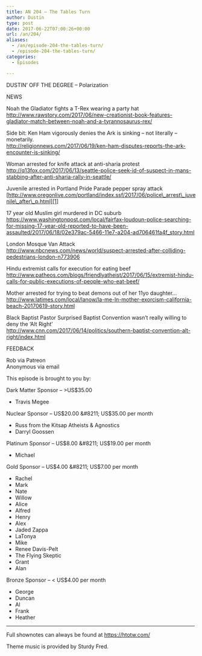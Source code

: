 ```yaml
---
title: AN 204 – The Tables Turn
author: Dustin
type: post
date: 2017-06-22T07:00:26+00:00
url: /an/204/
aliases:
  - /an/episode-204-the-tables-turn/
  - /episode-204-the-tables-turn/
categories:
  - Episodes

---
```

<div id="buzzsprout-player-10552905"></div><script src="https://www.buzzsprout.com/1983601/10552905-episode-204-the-tables-turn.js?container_id=buzzsprout-player-10552905&player=small" type="text/javascript" charset="utf-8"></script>

<!--more-->

DUSTIN’ OFF THE DEGREE &#8211; Polarization

NEWS

Noah the Gladiator fights a T-Rex wearing a party hat  
<http://www.rawstory.com/2017/06/new-creationist-book-features-gladiator-match-between-noah-and-a-tyrannosaurus-rex/>

Side bit: Ken Ham vigorously denies the Ark is sinking &#8211; not literally &#8211; monetarily.  
 <http://religionnews.com/2017/06/19/ken-ham-disputes-reports-the-ark-encounter-is-sinking/>

Woman arrested for knife attack at anti-sharia protest  
 <http://q13fox.com/2017/06/13/seattle-police-seek-id-of-suspect-in-mans-stabbing-after-anti-sharia-rally-in-seattle/>

Juvenile arrested in Portland Pride Parade pepper spray attack  
 [http://www.oregonlive.com/portland/index.ssf/2017/06/police\_arrest\_juvenile\_after\_p.html][1]

17 year old Muslim girl murdered in DC suburb  
 <https://www.washingtonpost.com/local/fairfax-loudoun-police-searching-for-missing-17-year-old-reported-to-have-been-assaulted/2017/06/18/02e379ac-5466-11e7-a204-ad706461fa4f_story.html>

London Mosque Van Attack  
 <http://www.nbcnews.com/news/world/suspect-arrested-after-colliding-pedestrians-london-n773906>

Hindu extremist calls for execution for eating beef  
 <http://www.patheos.com/blogs/friendlyatheist/2017/06/15/extremist-hindu-calls-for-public-executions-of-people-who-eat-beef/>

Mother arrested for trying to beat demons out of her 11yo daughter&#8230;  
 <http://www.latimes.com/local/lanow/la-me-ln-mother-exorcism-california-beach-20170619-story.html>

Black Baptist Pastor Surprised Baptist Convention wasn’t really willing to deny the &#8216;Alt Right&#8217;  
 <http://www.cnn.com/2017/06/14/politics/southern-baptist-convention-alt-right/index.html>

FEEDBACK

Rob via Patreon  
Anonymous via email

This episode is brought to you by:

Dark Matter Sponsor &#8211; >US$35.00  
* Travis Megee  

Nuclear Sponsor &#8211; US$20.00 &#8211; US$35.00 per month  
* Russ from the Kitsap Atheists & Agnostics  
* Darryl Goossen  

Platinum Sponsor &#8211; US$8.00 &#8211; US$19.00 per month  
* Michael  

Gold Sponsor &#8211; US$4.00 &#8211; US$7.00 per month  
* Rachel  
* Mark  
* Nate  
* Willow  
* Alice  
* Alfred  
* Henry  
* Alex  
* Jaded Zappa  
* LaTonya  
* Mike  
* Renee Davis-Pelt  
* The Flying Skeptic  
* Grant  
* Alan  

Bronze Sponsor &#8211; < US$4.00 per month  
* George  
* Duncan  
* Al  
* Frank  
* Heather

<hr width="500" />

Full shownotes can always be found at <https://htotw.com/>  

Theme music is provided by Sturdy Fred.

 [1]: http://www.oregonlive.com/portland/index.ssf/2017/06/police_arrest_juvenile_after_p.html
